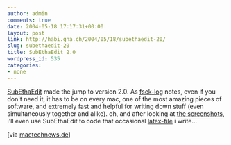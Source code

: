 ```yaml
---
author: admin
comments: true
date: 2004-05-18 17:17:31+00:00
layout: post
link: http://habi.gna.ch/2004/05/18/subethaedit-20/
slug: subethaedit-20
title: SubEthaEdit 2.0
wordpress_id: 535
categories:
- none
---
```


[SubEthaEdit](http://www.codingmonkeys.de/subethaedit/index.html) made the jump to version 2.0. As [fsck-log](http://fscklog.typepad.com/fsck/2004/05/macorama_fr_den_12.html) notes, even if you don't need it, it has to be on every mac, one of the most amazing pieces of software, and extremely fast and helpful for writing down stuff (even simultaneously together and alike).
oh, and after looking at [the screenshots](http://www.codingmonkeys.de/subethaedit/screenshots.html), i'll even use SubEthaEdit to code that occasional [latex-file](http://www.google.com/search?q=latex+os+x&ie=UTF-8&oe=UTF-8) i write...

[via [mactechnews.de](http://www.mactechnews.de/index.php?id=6571)]
